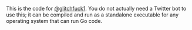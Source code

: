 This is the code for [@glitchfuck1](https://twitter.com/glitchfuck1). You do not actually need a Twitter bot to use this; it can be compiled and run as a standalone executable for any operating system that can run Go code.